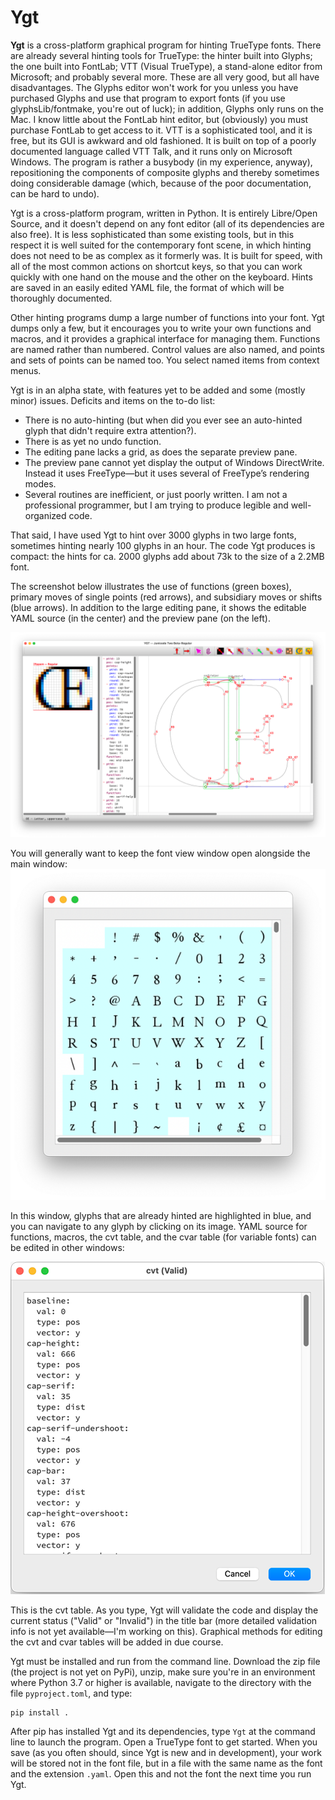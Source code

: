 # Ygt
**Ygt** is a cross-platform graphical program for hinting TrueType fonts. There are already several hinting tools for TrueType: the hinter built into Glyphs; the one built into FontLab; VTT (Visual TrueType), a stand-alone editor from Microsoft; and probably several more. These are all very good, but all have disadvantages. The Glyphs editor won't work for you unless you have purchased Glyphs and use that program to export fonts (if you use glyphsLib/fontmake, you're out of luck); in addition, Glyphs only runs on the Mac. I know little about the FontLab hint editor, but (obviously) you must purchase FontLab to get access to it. VTT is a sophisticated tool, and it is free, but its GUI is awkward and old fashioned. It is built on top of a poorly documented language called VTT Talk, and it runs only on Microsoft Windows. The program is rather a busybody (in my experience, anyway), repositioning the components of composite glyphs and thereby sometimes doing considerable damage (which, because of the poor documentation, can be hard to undo).

Ygt is a cross-platform program, written in Python. It is entirely Libre/Open Source, and it doesn't depend on any font editor (all of its dependencies are also free). It is less sophisticated than some existing tools, but in this respect it is well suited for the contemporary font scene, in which hinting does not need to be as complex as it formerly was. It is built for speed, with all of the most common actions on shortcut keys, so that you can work quickly with one hand on the mouse and the other on the keyboard. Hints are saved in an easily edited YAML file, the format of which will be thoroughly documented.

Other hinting programs dump a large number of functions into your font. Ygt dumps only a few, but it encourages you to write your own functions and macros, and it provides a graphical interface for managing them. Functions are named rather than numbered. Control values are also named, and points and sets of points can be named too. You select named items from context menus.

Ygt is in an alpha state, with features yet to be added and some (mostly minor) issues. Deficits and items on the to-do list:

- There is no auto-hinting (but when did you ever see an auto-hinted glyph that didn't require extra attention?).
- There is as yet no undo function.
- The editing pane lacks a grid, as does the separate preview pane.
- The preview pane cannot yet display the output of Windows DirectWrite. Instead it uses FreeType—but it uses several of FreeType’s rendering modes.
- Several routines are inefficient, or just poorly written. I am not a professional programmer, but I am trying to produce legible and well-organized code.

That said, I have used Ygt to hint over 3000 glyphs in two large fonts, sometimes hinting nearly 100 glyphs in an hour. The code Ygt produces is compact: the hints for ca. 2000 glyphs add about 73k to the size of a 2.2MB font.

The screenshot below illustrates the use of functions (green boxes), primary moves of single points (red arrows), and subsidiary moves or shifts (blue arrows). In addition to the large editing pane, it shows the editable YAML source (in the center) and the preview pane (on the left).

![Ygt editing window](images/OE_sample.png)

You will generally want to keep the font view window open alongside the main window:
![Font view window](images/font_view.png)

In this window, glyphs that are already hinted are highlighted in blue, and you can navigate to any glyph by clicking on its image. YAML source for functions, macros, the cvt table, and the cvar table (for variable fonts) can be edited in other windows:

![cvt editing window](images/cvt.png)

This is the cvt table. As you type, Ygt will validate the code and display the current status ("Valid" or "Invalid") in the title bar (more detailed validation info is not yet available—I'm working on this). Graphical methods for editing the cvt and cvar tables will be added in due course.

Ygt must be installed and run from the command line. Download the zip file (the project is not yet on PyPi), unzip, make sure you're in an environment where Python 3.7 or higher is available, navigate to the directory with the file `pyproject.toml`, and type:
```
pip install .
```
After pip has installed Ygt and its dependencies, type `Ygt` at the command line to launch the program. Open a TrueType font to get started. When you save (as you often should, since Ygt is new and in development), your work will be stored not in the font file, but in a file with the same name as the font and the extension `.yaml`. Open this and not the font the next time you run Ygt.